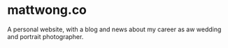 # mattwong.co
A personal website, with a blog and news about my career as aw wedding and portrait photographer.
